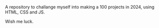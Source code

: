 A repository to challange myself into making a 100 projects in 2024, using HTML, CSS and JS.

Wish me luck.
